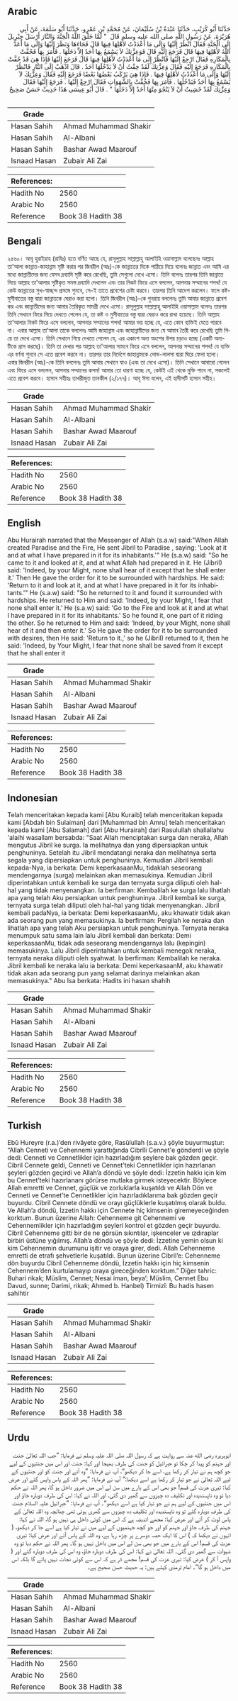 ## Arabic


<div dir="rtl" lang="ar" style={{fontSize:'larger',backgroundColor:'#f8f9fa',padding:20}}>
حَدَّثَنَا أَبُو كُرَيْبٍ، حَدَّثَنَا عَبْدَةُ بْنُ سُلَيْمَانَ، عَنْ مُحَمَّدِ بْنِ عَمْرٍو، حَدَّثَنَا أَبُو سَلَمَةَ، عَنْ أَبِي هُرَيْرَةَ، عَنْ رَسُولِ اللَّهِ صلى الله عليه وسلم قَالَ ‏ "‏ لَمَّا خَلَقَ اللَّهُ الْجَنَّةَ وَالنَّارَ أَرْسَلَ جِبْرِيلَ إِلَى الْجَنَّةِ فَقَالَ انْظُرْ إِلَيْهَا وَإِلَى مَا أَعْدَدْتُ لأَهْلِهَا فِيهَا قَالَ فَجَاءَهَا وَنَظَرَ إِلَيْهَا وَإِلَى مَا أَعَدَّ اللَّهُ لأَهْلِهَا فِيهَا قَالَ فَرَجَعَ إِلَيْهِ قَالَ فَوَعِزَّتِكَ لاَ يَسْمَعُ بِهَا أَحَدٌ إِلاَّ دَخَلَهَا ‏.‏ فَأَمَرَ بِهَا فَحُفَّتْ بِالْمَكَارِهِ فَقَالَ ارْجِعْ إِلَيْهَا فَانْظُرْ إِلَى مَا أَعْدَدْتُ لأَهْلِهَا فِيهَا قَالَ فَرَجَعَ إِلَيْهَا فَإِذَا هِيَ قَدْ حُفَّتْ بِالْمَكَارِهِ فَرَجَعَ إِلَيْهِ فَقَالَ وَعِزَّتِكَ لَقَدْ خِفْتُ أَنْ لاَ يَدْخُلَهَا أَحَدٌ ‏.‏ قَالَ اذْهَبْ إِلَى النَّارِ فَانْظُرْ إِلَيْهَا وَإِلَى مَا أَعْدَدْتُ لأَهْلِهَا فِيهَا ‏.‏ فَإِذَا هِيَ يَرْكَبُ بَعْضُهَا بَعْضًا فَرَجَعَ إِلَيْهِ فَقَالَ وَعِزَّتِكَ لاَ يَسْمَعُ بِهَا أَحَدٌ فَيَدْخُلُهَا ‏.‏ فَأَمَرَ بِهَا فَحُفَّتْ بِالشَّهَوَاتِ فَقَالَ ارْجِعْ إِلَيْهَا ‏.‏ فَرَجَعَ إِلَيْهَا فَقَالَ وَعِزَّتِكَ لَقَدْ خَشِيتُ أَنْ لاَ يَنْجُوَ مِنْهَا أَحَدٌ إِلاَّ دَخَلَهَا ‏"‏ ‏.‏ قَالَ أَبُو عِيسَى هَذَا حَدِيثٌ حَسَنٌ صَحِيحٌ ‏.‏
</div>
<div style={{backgroundColor:'#f8f9fa',padding:20, marginBottom: 10}}><table> <thead> <tr> <th>Grade</th> <th></th> </tr> </thead> <tbody> <tr><td>Hasan Sahih</td><td>Ahmad Muhammad Shakir</td></tr><tr><td>Hasan Sahih</td><td>Al-Albani</td></tr><tr><td>Hasan Sahih</td><td>Bashar Awad Maarouf</td></tr><tr><td>Isnaad Hasan</td><td>Zubair Ali Zai</td></tr></tbody></table><table> <thead> <tr> <th>References:</th> <th></th> </tr> </thead> <tbody><tr><td>Hadith No</td><td>2560</td></tr><tr><td>Arabic No</td><td>2560</td></tr><tr><td>Reference</td><td>Book 38 Hadith 38</td></tr></tbody></table></div>

## Bengali


<div dir="ltr" lang="bn" style={{fontSize:'larger',backgroundColor:'#f8f9fa',padding:20}}>
২৫৬০। আবূ হুরাইরাহ (রাযিঃ) হতে বর্ণিত আছে যে, রাসূলুল্লাহ সাল্লাল্লাহু আলাইহি ওয়াসাল্লাম বলেছেনঃ আল্লাহ তা'আলা জান্নাত-জাহান্নাম সৃষ্টি করার পর জিবরীল (আঃ)-কে জান্নাতের দিকে পাঠিয়ে দিয়ে বলেনঃ জান্নাত এবং আমি এর মধ্যে জান্নাতীদের জন্য যেসব দ্রব্যাদি সৃষ্টি করে রেখেছি, তুমি সেগুলো দেখে এসো। তিনি বলেনঃ তারপর তিনি জান্নাতে গিয়ে আল্লাহ তা'আলার সৃষ্টিকৃত সমস্ত দ্রব্যাদি দেখলেন এবং তার নিকট ফিরে এসে বললেন, আপনার সম্মানের শপথ! যে কেউ জান্নাতের সুখ-স্বাচ্ছন্দ প্রসঙ্গে শুনবে, সে-ই তাতে প্রবেশের চেষ্টা করবে। তারপর তিনি আদেশ করলেন। ফলে কষ্ট-মুসীবাতের বস্তু দ্বারা জান্নাতকে ঘেরাও করা হলো। তিনি জিবরীল (আঃ)-কে পুনরায় বললেনঃ তুমি আবার জান্নাতে প্রবেশ কর এবং জান্নাতীদের জন্য আমার তৈরিকৃত সামগ্ৰী দেখে এসো। রাসূলুল্লাহ সাল্লাল্লাহু আলাইহি ওয়াসাল্লাম বলেনঃ তারপর তিনি সেখানে ফিরে গিয়ে দেখতে পেলেন যে, তা কষ্ট ও মুসীবাতের বস্তু দ্বারা ঘেরাও করে রাখা হয়েছে। তিনি আল্লাহ তা'আলার নিকট ফিরে এসে বললেন, আপনার সম্মানের শপথ! আমার ভয় হচ্ছে যে, এতে কোন ব্যক্তিই যেতে পারবে না। এবার আল্লাহ তা’আলা তাকে বললেনঃ আমি জাহান্নাম এবং জাহান্নামীদের জন্য যে আযাব তৈরী করে রেখেছি তুমি গিয়ে তা দেখে এসো। তিনি সেখানে গিয়ে দেখতে পেলেন যে, এর একাংশ অন্য অংশের উপর চড়াও হচ্ছে (একটি অন্যটিকে গ্রাস করছে)। তিনি তা দেখার পর আল্লাহ তা'আলার সামনে ফিরে এসে বললেন, আপনার সম্মানের শপথ! যে ব্যক্তি এর বর্ণনা শুনবে সে এতে প্রবেশ করবে না। তারপর তার নির্দেশে জাহান্নামকে লোভ-লালসা দ্বারা ঘিরে ফেলা হলো। এবার জিবরীল (আঃ)-কে তিনি বললেনঃ তুমি আবার সেখানে যাও (এবং তা দেখে এসো)। তিনি সেখানে আবারো গেলেন এবং ফিরে এসে বললেন, আপনার সম্মানের কসম! আমার তো ধারণা হচ্ছে যে, কেউই এই থেকে মুক্তি পাবে না, সকলেই এতে প্রবেশ করবে। হাসান সহীহঃ তাখরীজুত তানকীল (২/১৭৭)। আবূ ঈসা বলেন, এই হাদীসটি হাসান সহীহ।
</div>
<div style={{backgroundColor:'#f8f9fa',padding:20, marginBottom: 10}}><table> <thead> <tr> <th>Grade</th> <th></th> </tr> </thead> <tbody> <tr><td>Hasan Sahih</td><td>Ahmad Muhammad Shakir</td></tr><tr><td>Hasan Sahih</td><td>Al-Albani</td></tr><tr><td>Hasan Sahih</td><td>Bashar Awad Maarouf</td></tr><tr><td>Isnaad Hasan</td><td>Zubair Ali Zai</td></tr></tbody></table><table> <thead> <tr> <th>References:</th> <th></th> </tr> </thead> <tbody><tr><td>Hadith No</td><td>2560</td></tr><tr><td>Arabic No</td><td>2560</td></tr><tr><td>Reference</td><td>Book 38 Hadith 38</td></tr></tbody></table></div>

## English


<div dir="ltr" lang="en" style={{fontSize:'larger',backgroundColor:'#f8f9fa',padding:20}}>
Abu Hurairah narrated that the Messenger of Allah (s.a.w) said:"When Allah created Paradise and the Fire, He sent Jibril to Paradise , saying: 'Look at it and at what I have prepared in it for its inhabitants.'" He (s.a.w) said: "So he came to it and looked at it, and at what Allah had prepared in it. He (Jibril) said: 'Indeed, by your Might, none shall hear of it except that he shall enter it.' Then He gave the order for it to be surrounded with hardships. He said: 'Return to it and look at it, and at what I have prepared in it for its inhabitants.'" He (s.a.w) said: "So he returned to it and found it surrounded with hardships. He returned to Him and said: 'Indeed, by your Might, I fear that none shall enter it.' He (s.a.w) said: 'Go to the Fire and look at it and at what I have prepared in it for its inhabitants.' So he found it, one part of it riding the other. So he returned to Him and said: 'Indeed, by your Might, none shall hear of it and then enter it.' So He gave the order for it to be surrounded with desires, then He said: 'Return to it.,' so he (Jibril) returned to it, then he said: 'Indeed, by Your Might, I fear that none shall be saved from it except that he shall enter it
</div>
<div style={{backgroundColor:'#f8f9fa',padding:20, marginBottom: 10}}><table> <thead> <tr> <th>Grade</th> <th></th> </tr> </thead> <tbody> <tr><td>Hasan Sahih</td><td>Ahmad Muhammad Shakir</td></tr><tr><td>Hasan Sahih</td><td>Al-Albani</td></tr><tr><td>Hasan Sahih</td><td>Bashar Awad Maarouf</td></tr><tr><td>Isnaad Hasan</td><td>Zubair Ali Zai</td></tr></tbody></table><table> <thead> <tr> <th>References:</th> <th></th> </tr> </thead> <tbody><tr><td>Hadith No</td><td>2560</td></tr><tr><td>Arabic No</td><td>2560</td></tr><tr><td>Reference</td><td>Book 38 Hadith 38</td></tr></tbody></table></div>

## Indonesian


<div dir="ltr" lang="id" style={{fontSize:'larger',backgroundColor:'#f8f9fa',padding:20}}>
Telah menceritakan kepada kami [Abu Kuraib] telah menceritakan kepada kami [Abdah bin Sulaiman] dari [Muhammad bin Amru] telah menceritakan kepada kami [Abu Salamah] dari [Abu Hurairah] dari Rasulullah shallallahu 'alaihi wasallam bersabda: "Saat Allah menciptakan surga dan neraka, Allah mengutus Jibril ke surga. Ia melihatnya dan yang dipersiapkan untuk penghuninya. Setelah itu Jibril mendatangi neraka dan melihatnya serta segala yang dipersiapkan untuk penghuninya. Kemudian Jibril kembali kepada-Nya, ia berkata: Demi keperkasaanMu, tidaklah seseorang mendengarnya (surga) melainkan akan memasukinya. Kemudian Jibril diperintahkan untuk kembali ke surga dan ternyata surga diliputi oleh hal-hal yang tidak menyenangkan. Ia berfirman: Kembalilah ke surga lalu lihatlah apa yang telah Aku persiapkan untuk penghuninya. Jibril kembali ke surga, ternyata surga telah diliputi oleh hal-hal yang tidak menyenangkan. Jibril kembali padaNya, ia berkata: Demi keperkasaanMu, aku khawatir tidak akan ada seorang pun yang memasukinya. Ia berfirman: Pergilah ke neraka dan lihatlah apa yang telah Aku persiapkan untuk penghuninya. Ternyata neraka menumpuk satu sama lain lalu Jibril kembali dan berkata: Demi keperkasaanMu, tidak ada seseorang mendengarnya lalu (kepingin) memasukinya. Lalu Jibril diperintahkan untuk kembali menegok neraka, ternyata neraka diliputi oleh syahwat. Ia berfirman: Kembalilah ke neraka. Jibril kembali ke neraka lalu ia berkata: Demi keperkasaanM, aku khawatir tidak akan ada seorang pun yang selamat darinya melainkan akan memasukinya." Abu Isa berkata: Hadits ini hasan shahih
</div>
<div style={{backgroundColor:'#f8f9fa',padding:20, marginBottom: 10}}><table> <thead> <tr> <th>Grade</th> <th></th> </tr> </thead> <tbody> <tr><td>Hasan Sahih</td><td>Ahmad Muhammad Shakir</td></tr><tr><td>Hasan Sahih</td><td>Al-Albani</td></tr><tr><td>Hasan Sahih</td><td>Bashar Awad Maarouf</td></tr><tr><td>Isnaad Hasan</td><td>Zubair Ali Zai</td></tr></tbody></table><table> <thead> <tr> <th>References:</th> <th></th> </tr> </thead> <tbody><tr><td>Hadith No</td><td>2560</td></tr><tr><td>Arabic No</td><td>2560</td></tr><tr><td>Reference</td><td>Book 38 Hadith 38</td></tr></tbody></table></div>

## Turkish


<div dir="ltr" lang="tr" style={{fontSize:'larger',backgroundColor:'#f8f9fa',padding:20}}>
Ebû Hureyre (r.a.)’den rivâyete göre, Rasûlullah (s.a.v.) şöyle buyurmuştur: “Allah Cenneti ve Cehennemi yarattığında Cibrîli Cennet'e gönderdi ve şöyle dedi: Cenneti ve Cennetlikler için hazırladığım şeylere bak gözden geçir. Cibril Cennete geldi, Cenneti ve Cennet’teki Cennetlikler için hazırlanan şeyleri gözden geçirdi ve Allah’a döndü ve şöyle dedi: İzzetin hakkı için kim bu Cennet’teki hazırlananı görürse mutlaka girmek isteyecektir. Böylece Allah emretti ve Cennet, güçlük ve zorluklarla kuşatıldı ve Allah Dön ve Cenneti ve Cennet’te Cennetlikler için hazırladıklarıma bak gözden geçir buyurdu. Cibril Cennete döndü ve orayı güçlüklerle kuşatılmış olarak buldu. Ve Allah’a döndü, İzzetin hakkı için Cennete hiç kimsenin giremeyeceğinden korktum. Bunun üzerine Allah: Cehenneme git Cehennemi ve Cehennemlikler için hazırladığım şeyleri kontrol et gözden geçir buyurdu. Cibril Cehenneme gitti bir de ne görsün sıkıntılar, işkenceler ve ızdıraplar birbiri üstüne yığılmış. Allah’a döndü ve şöyle dedi: İzzetine yemin olsun ki kim Cehennemin durumunu işitir ve oraya girer, dedi. Allah Cehenneme emretti de etrafı şehvetlerle kuşatıldı. Bunun üzerine Cibril’e: Cehenneme dön buyurdu Cibril Cehenneme döndü, İzzetin hakkı için hiç kimsenin Cehennem’den kurtulamayıp oraya gireceğinden korktum.” Diğer tahric: Buhari rikak; Müslim, Cennet; Nesai iman, beya’; Müslim, Cennet Ebu Davud, sunne; Darimi, rikak; Ahmed b. Hanbel) Tirmizî: Bu hadis hasen sahihtir
</div>
<div style={{backgroundColor:'#f8f9fa',padding:20, marginBottom: 10}}><table> <thead> <tr> <th>Grade</th> <th></th> </tr> </thead> <tbody> <tr><td>Hasan Sahih</td><td>Ahmad Muhammad Shakir</td></tr><tr><td>Hasan Sahih</td><td>Al-Albani</td></tr><tr><td>Hasan Sahih</td><td>Bashar Awad Maarouf</td></tr><tr><td>Isnaad Hasan</td><td>Zubair Ali Zai</td></tr></tbody></table><table> <thead> <tr> <th>References:</th> <th></th> </tr> </thead> <tbody><tr><td>Hadith No</td><td>2560</td></tr><tr><td>Arabic No</td><td>2560</td></tr><tr><td>Reference</td><td>Book 38 Hadith 38</td></tr></tbody></table></div>

## Urdu


<div dir="rtl" lang="ur" style={{fontSize:'larger',backgroundColor:'#f8f9fa',padding:20}}>
ابوہریرہ رضی الله عنہ سے روایت ہے کہ رسول اللہ صلی اللہ علیہ وسلم نے فرمایا: ”جب اللہ تعالیٰ جنت اور جہنم کو پیدا کر چکا تو جبرائیل کو جنت کی طرف بھیجا اور کہا: جنت اور اس میں جنتیوں کے لیے جو کچھ ہم نے تیار کر رکھا ہے، اسے جا کر دیکھو“، آپ نے فرمایا: ”وہ آئے اور جنت کو اور جنتیوں کے لیے اللہ تعالیٰ نے جو تیار کر رکھا ہے اسے دیکھا:“ آپ نے فرمایا: ”پھر اللہ کے پاس واپس گئے اور عرض کیا: تیری عزت کی قسم! جو بھی اس کے بارے میں سن لے اس میں ضرور داخل ہو گا، پھر اللہ نے حکم دیا تو وہ ناپسندیدہ اور تکلیف دہ چیزوں سے گھیر دی گئی، اور اللہ نے کہا: اس کی طرف دوبارہ جاؤ اور اس میں جنتیوں کے لیے ہم نے جو تیار کیا ہے اسے دیکھو“۔ آپ نے فرمایا: ”جبرائیل علیہ السلام جنت کی طرف دوبارہ گئے تو وہ ناپسندیدہ اور تکلیف دہ چیزوں سے گھری ہوئی تھی چنانچہ وہ اللہ تعالیٰ کے پاس لوٹ کر آئے اور عرض کیا: مجھے اندیشہ ہے کہ اس میں کوئی داخل ہی نہیں ہو گا، اللہ نے کہا: جہنم کی طرف جاؤ اور جہنم کو اور جو کچھ جہنمیوں کے لیے میں نے تیار کیا ہے اسے جا کر دیکھو، ( انہوں نے دیکھا کہ ) اس کا ایک حصہ دوسرے پر چڑھ رہا ہے، وہ اللہ کے پاس آئے اور عرض کیا: تیری عزت کی قسم! اس کے بارے میں جو بھی سن لے اس میں داخل نہیں ہو گا۔ پھر اللہ نے حکم دیا تو وہ شہوات سے گھیر دی گئی۔ اللہ تعالیٰ نے کہا: اس کی طرف دوبارہ جاؤ، وہ اس کی طرف دوبارہ گئے اور ( واپس آ کر ) عرض کیا: تیری عزت کی قسم! مجھے ڈر ہے کہ اس سے کوئی نجات نہیں پائے گا بلکہ اس میں داخل ہو گا“۔ امام ترمذی کہتے ہیں: یہ حدیث حسن صحیح ہے۔
</div>
<div style={{backgroundColor:'#f8f9fa',padding:20, marginBottom: 10}}><table> <thead> <tr> <th>Grade</th> <th></th> </tr> </thead> <tbody> <tr><td>Hasan Sahih</td><td>Ahmad Muhammad Shakir</td></tr><tr><td>Hasan Sahih</td><td>Al-Albani</td></tr><tr><td>Hasan Sahih</td><td>Bashar Awad Maarouf</td></tr><tr><td>Isnaad Hasan</td><td>Zubair Ali Zai</td></tr></tbody></table><table> <thead> <tr> <th>References:</th> <th></th> </tr> </thead> <tbody><tr><td>Hadith No</td><td>2560</td></tr><tr><td>Arabic No</td><td>2560</td></tr><tr><td>Reference</td><td>Book 38 Hadith 38</td></tr></tbody></table></div>